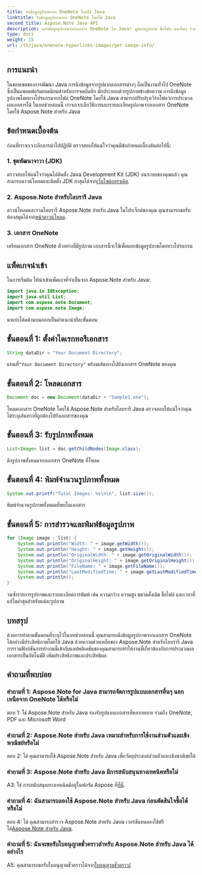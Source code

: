 ```yaml
---
title: รับข้อมูลรูปภาพจาก OneNote โดยใช้ Java
linktitle: รับข้อมูลรูปภาพจาก OneNote โดยใช้ Java
second_title: Aspose.Note Java API
description: แยกข้อมูลรูปภาพจากเอกสาร OneNote ใน Java! ดูขนาดรูปภาพ ชื่อไฟล์ และอื่นๆ รวมขั้นตอนง่ายๆ และตัวอย่างโค้ด #OneNote #Java #Aspose
type: docs
weight: 15
url: /th/java/onenote-hyperlinks-images/get-image-info/
---
```

## การแนะนำ

ในขอบเขตของการพัฒนา Java การดึงข้อมูลจากรูปแบบเอกสารต่างๆ ถือเป็นงานทั่วไป OneNote ซึ่งเป็นแพลตฟอร์มยอดนิยมสำหรับการจดบันทึก มักประกอบด้วยรูปภาพข้างข้อความ การดึงข้อมูลรูปภาพโดยทางโปรแกรมจากไฟล์ OneNote โดยใช้ Java สามารถปรับปรุงเวิร์กโฟลว์การประมวลผลเอกสารได้ ในบทช่วยสอนนี้ เราจะเจาะลึกวิธีการแยกรายละเอียดรูปภาพจากเอกสาร OneNote โดยใช้ Aspose.Note สำหรับ Java

## ข้อกำหนดเบื้องต้น

ก่อนที่เราจะเจาะลึกการนำไปปฏิบัติ ตรวจสอบให้แน่ใจว่าคุณมีข้อกำหนดเบื้องต้นต่อไปนี้:

### 1. ชุดพัฒนาจาวา (JDK)

ตรวจสอบให้แน่ใจว่าคุณได้ติดตั้ง Java Development Kit (JDK) บนระบบของคุณแล้ว คุณสามารถดาวน์โหลดและติดตั้ง JDK ล่าสุดได้จาก[เว็บไซต์ออราเคิล](https://www.oracle.com/java/technologies/javase-jdk15-downloads.html).

### 2. Aspose.Note สำหรับไลบรารี Java

 ดาวน์โหลดและรวมไลบรารี Aspose.Note สำหรับ Java ในโปรเจ็กต์ของคุณ คุณสามารถขอรับห้องสมุดได้จาก[หน้าดาวน์โหลด](https://releases.aspose.com/note/java/).

### 3. เอกสาร OneNote

เตรียมเอกสาร OneNote ตัวอย่างที่มีรูปภาพ เอกสารนี้จะใช้เพื่อแยกข้อมูลรูปภาพโดยทางโปรแกรม

## แพ็คเกจนำเข้า

ในการเริ่มต้น ให้นำเข้าแพ็คเกจที่จำเป็นจาก Aspose.Note สำหรับ Java:

```java
import java.io.IOException;
import java.util.List;
import com.aspose.note.Document;
import com.aspose.note.Image;
```

มาแบ่งโค้ดด้านบนออกเป็นคำแนะนำทีละขั้นตอน:

## ขั้นตอนที่ 1: ตั้งค่าไดเรกทอรีเอกสาร

```java
String dataDir = "Your Document Directory";
```

 แทนที่`"Your Document Directory"` พร้อมเส้นทางไปยังเอกสาร OneNote ของคุณ

## ขั้นตอนที่ 2: โหลดเอกสาร

```java
Document doc = new Document(dataDir + "Sample1.one");
```

โหลดเอกสาร OneNote โดยใช้ Aspose.Note สำหรับไลบรารี Java ตรวจสอบให้แน่ใจว่าคุณได้ระบุเส้นทางที่ถูกต้องไปยังเอกสารของคุณ

## ขั้นตอนที่ 3: รับรูปภาพทั้งหมด

```java
List<Image> list = doc.getChildNodes(Image.class);
```

ดึงรูปภาพทั้งหมดจากเอกสาร OneNote ที่โหลด

## ขั้นตอนที่ 4: พิมพ์จำนวนรูปภาพทั้งหมด

```java
System.out.printf("Total Images: %s\n\n", list.size());
```

พิมพ์จำนวนรูปภาพทั้งหมดที่พบในเอกสาร

## ขั้นตอนที่ 5: การสำรวจและพิมพ์ข้อมูลรูปภาพ

```java
for (Image image : list) {
    System.out.println("Width: " + image.getWidth());
    System.out.println("Height: " + image.getHeight());
    System.out.println("OriginalWidth: " + image.getOriginalWidth());
    System.out.println("OriginalHeight: " + image.getOriginalHeight());
    System.out.println("FileName: " + image.getFileName());
    System.out.println("LastModifiedTime: " + image.getLastModifiedTime());
    System.out.println();
}
```

วนซ้ำรายการรูปภาพและรายละเอียดการพิมพ์ เช่น ความกว้าง ความสูง ขนาดดั้งเดิม ชื่อไฟล์ และเวลาที่แก้ไขล่าสุดสำหรับแต่ละรูปภาพ

## บทสรุป

ด้วยการทำตามขั้นตอนที่ระบุไว้ในบทช่วยสอนนี้ คุณสามารถดึงข้อมูลรูปภาพจากเอกสาร OneNote ได้อย่างมีประสิทธิภาพโดยใช้ Java ด้วยความช่วยเหลือของ Aspose.Note สำหรับไลบรารี Java การรวมฟังก์ชันการทำงานนี้เข้ากับแอปพลิเคชันของคุณสามารถทำให้งานที่เกี่ยวข้องกับการประมวลผลเอกสารเป็นอัตโนมัติ เพิ่มประสิทธิภาพและประสิทธิผล

## คำถามที่พบบ่อย

### คำถามที่ 1: Aspose.Note for Java สามารถจัดการรูปแบบเอกสารอื่นๆ นอกเหนือจาก OneNote ได้หรือไม่

ตอบ 1: ใช่ Aspose.Note สำหรับ Java รองรับรูปแบบเอกสารที่หลากหลาย รวมถึง OneNote, PDF และ Microsoft Word

### คำถามที่ 2: Aspose.Note สำหรับ Java เหมาะสำหรับการใช้งานส่วนตัวและเชิงพาณิชย์หรือไม่

ตอบ 2: ได้ คุณสามารถใช้ Aspose.Note สำหรับ Java เพื่อวัตถุประสงค์ส่วนตัวและเชิงพาณิชย์ได้

### คำถามที่ 3: Aspose.Note สำหรับ Java มีการสนับสนุนทางเทคนิคหรือไม่

 A3: ใช่ การสนับสนุนทางเทคนิคมีอยู่ในฟอรัม Aspose ที่[ที่นี่](https://forum.aspose.com/c/note/28).

### คำถามที่ 4: ฉันสามารถลองใช้ Aspose.Note สำหรับ Java ก่อนตัดสินใจซื้อได้หรือไม่

 ตอบ 4: ได้ คุณสามารถสำรวจ Aspose.Note สำหรับ Java เวอร์ชันทดลองใช้ฟรีได้[Aspose.Note สำหรับ Java](https://releases.aspose.com/note/java/).

### คำถามที่ 5: ฉันจะขอรับใบอนุญาตชั่วคราวสำหรับ Aspose.Note สำหรับ Java ได้อย่างไร
 
 A5: คุณสามารถขอรับใบอนุญาตชั่วคราวได้จาก[ใบอนุญาตชั่วคราว/](https://purchase.aspose.com/temporary-license/).